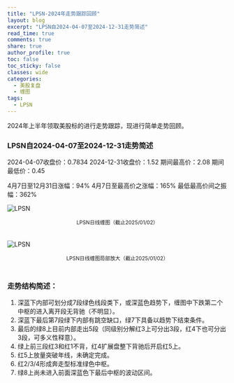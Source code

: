 ```yaml
---
title: "LPSN-2024年走势跟踪回顾"
layout: blog
excerpt: "LPSN自2024-04-07至2024-12-31走势简述"
read_time: true
comments: true
share: true
author_profile: true
toc: false
toc_sticky: false
classes: wide
categories:
  - 美股复盘
  - 缠图
tags:
  - LPSN
---
```


2024年上半年领取美股标的进行走势跟踪，现进行简单走势回顾。

### LPSN自2024-04-07至2024-12-31走势简述

2024-04-07收盘价：0.7834
2024-12-31收盘价：1.52
期间最高价：2.08
期间最低价：0.45

4月7日至12月31日涨幅：94%
4月7日至最高价之涨幅：165%
最低最高价间之振幅：362%

![LPSN](https://image.olim.cc/2025/LPSN-20250101-hg1.jpeg)
<small><center>LPSN日线缠图（截止2025/01/02）</center></small>　

![LPSN](https://image.olim.cc/2025/LPSN-20250101-hg2.jpeg)
<small><center>LPSN日线缠图局部放大（截止2025/01/02）</center></small>　

### 走势结构简述：

1. 深蓝下内部可划分成7段绿色线段类下，或深蓝色趋势下，缠图中下跌第二个中枢的进入离开段无背驰（不明显）。
2. 深蓝下最后第7段绿下内部有跳空缺口，绿7下具备以趋势下结束条件。
3. 最后的绿8上目前内部走出5段（同级别分解红3上可分出3段，红4下也可分出3段，可多义性释意）。
4. 绿上前三段红3和红1不背，红4扩展盘整下背驰后开启红5上。
5. 红5上放量突破年线，未确定完成。
6. 红2/3/4形成奔走型标准绿色中枢。
7. 绿8上尚未进入前面深蓝色下最后中枢的波动区间。


